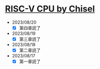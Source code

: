 # [RISC-V CPU by Chisel](https://github.com/diohabara/chisel_riscv)

- 2023/08/20
  - [x] 第四章読了
- 2023/08/19
  - [x] 第三章読了
- 2023/08/18
  - [x] 第二章読了
- 2023/08/17
  - [x] 第一章読了

